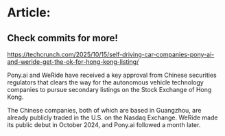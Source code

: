 # Article:

## Check commits for more!
https://techcrunch.com/2025/10/15/self-driving-car-companies-pony-ai-and-weride-get-the-ok-for-hong-kong-listing/

Pony.ai and WeRide have received a key approval from Chinese securities regulators that clears the way for the autonomous vehicle technology companies to pursue secondary listings on the Stock Exchange of Hong Kong.

The Chinese companies, both of which are based in Guangzhou, are already publicly traded in the U.S. on the Nasdaq Exchange. WeRide made its public debut in October 2024, and Pony.ai followed a month later.